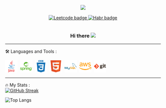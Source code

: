 <div id="header" align="center">
  <p align="center"><img src="https://media.giphy.com/media/qgQUggAC3Pfv687qPC/giphy.gif" width="200"/></p>
  <div id="badges" align="center">
      <a href="https://leetcode.com/DmitryGit/">
        <img src="https://img.shields.io/badge/Leetcode-ffad33?logo=leetcode&logoColor=white&style=for-the-badge" alt="Leetcode badge"/>
      </a>
     <a href="https://career.habr.com/dmitrygit">
        <img src="https://img.shields.io/badge/Habr-6274bc?logo=habr&logoColor=white&style=for-the-badge" alt="Habr badge"/>
      </a>
  </div>
  <div align="center">
    <img src="https://komarev.com/ghpvc/?username=DmitryGityuk&style=flat-square&color=blue" alt=""/>
  </div>
  <h3 align="center">Hi there <img src="https://media.giphy.com/media/hvRJCLFzcasrR4ia7z/giphy.gif" width="30px"/></h3>
</div>
  
  ***
  :hammer_and_wrench: Languages and Tools :
<div>
  <img src="https://github.com/devicons/devicon/blob/master/icons/java/java-original-wordmark.svg" title="Java" alt="Java" width="40" height="40"/>&nbsp;
  <img src="https://github.com/devicons/devicon/blob/master/icons/spring/spring-original-wordmark.svg" title="Spring" alt="Spring" width="40" height="40"/>&nbsp;
  <img src="https://github.com/devicons/devicon/blob/master/icons/css3/css3-plain-wordmark.svg"  title="CSS3" alt="CSS" width="40" height="40"/>&nbsp;
  <img src="https://github.com/devicons/devicon/blob/master/icons/html5/html5-original.svg" title="HTML5" alt="HTML" width="40" height="40"/>&nbsp;
  <img src="https://github.com/devicons/devicon/blob/master/icons/mysql/mysql-original-wordmark.svg" title="MySQL"  alt="MySQL" width="40" height="40"/>&nbsp;
  <img src="https://github.com/devicons/devicon/blob/master/icons/amazonwebservices/amazonwebservices-plain-wordmark.svg" title="AWS" alt="AWS" width="40" height="40"/>&nbsp;
  <img src="https://github.com/devicons/devicon/blob/master/icons/git/git-original-wordmark.svg" title="Git" **alt="Git" width="40" height="40"/>
</div>

  ***
  :fire: My Stats :  
  [![GitHub Streak](http://github-readme-streak-stats.herokuapp.com?user=DmitryGityuk&theme=dark&background=000000)](https://git.io/streak-stats)
  
  ![Top Langs](https://github-readme-stats.vercel.app/api/top-langs/?username=DmitryGityuk&layout=compact&theme=vision-friendly-dark)

